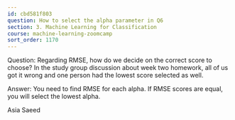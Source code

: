 ```yaml
---
id: cbd581f803
question: How to select the alpha parameter in Q6
section: 3. Machine Learning for Classification
course: machine-learning-zoomcamp
sort_order: 1170
---
```


Question: Regarding RMSE, how do we decide on the correct score to choose? In the study group discussion    about week two homework, all of us got it wrong and one person had the lowest score selected as well.

Answer: You need to find RMSE for each alpha. If RMSE scores  are equal, you will select the lowest alpha.

Asia Saeed

